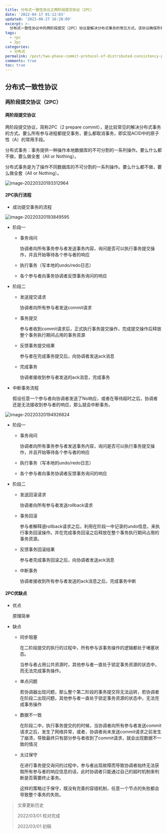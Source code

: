 ```yaml
---
title: 分布式一致性协议之两阶段提交协议（2PC）
date: '2022-04-17 01:12:03'
updated: '2023-08-27 16:28:09'
excerpt: >-
  分布式一致性协议中的两阶段提交（2PC）协议是解决分布式事务的常见方式。该协议确保所有参与进程要么都提交事务，要么都取消事务，以实现ACID中的原子性。协议分为阶段一和阶段二，阶段一中协调者询问参与者是否可以执行事务，等待响应并记录undo信息。阶段二中协调者发送commit请求，参与者执行事务提交或回滚，反馈结果给协调者。然而，该协议存在同步阻塞、单点问题、数据不一致和保守等缺点。
tags:
  - rpc
  - 2pc
categories:
  - 分布式
permalink: /post/two-phase-commit-protocol-of-distributed-consistency-protocol.html
comments: true
toc: true
---
```



## 分布式一致性协议

### 两阶段提交协议（2PC）

#### 两阶段提交协议

两阶段提交协议，简称2PC（2 prepare commit），是比较常见的解决分布式事务的方式。要么所有参与进程都提交事务，要么都取消事务，即实现ACID中的原子性（A）的常用手段。

分布式事务：事务提供一种操作本地数据库的不可分割的一系列操作。要么什么都不做，要么做全套（All or Nothing）。

分布式事务是为了操作不同数据库的不可分割的一系列操作。要么什么都不做，要么做全套（All or Nothing）。

​![image-20220320193312964](https://img1.terwer.space/image-20220320193312964.png)​

#### 2PC执行流程

* 成功提交事务的流程

​![image-20220320193849595](https://img1.terwer.space/image-20220320193849595.png)​

* 阶段一

    * 事务询问

      协调者向所有事务参与者发送事务内容，询问是否可以执行事务提交操作，并且开始等待各个参与者的响应
    * 执行事务（写本地的undo/redo日志）
    * 各个参与者向事务协调者反馈事务询问的响应
* 阶段二

    * 发送提交请求

      协调者向所有参与者发送commit请求
    * 事务提交

      参与者收到commit请求后，正式执行事务提交操作，完成提交操作后释放整个事务执行期间占用的事务资源
    * 反馈事务提交结果

      参与者在完成事务提交后，向协调者发送ack消息
    * 完成事务

      协调者接收到参与者发送的ack消息，完成事务
* 中断事务流程

  假设任意一个参与者向协调者发送了No响应，或者在等待超时之后，协调者还是无法接收到参与者的响应，那么就会中断事务。

​![image-20220320194926824](https://img1.terwer.space/image-20220320194926824.png)​

* 阶段一

    * 事务询问

      协调者向所有事务参与者发送事务内容，询问是否可以执行事务提交操作，并且开始等待各个参与者的响应
    * 执行事务（写本地的undo/redo日志）
    * 各个参与者向事务协调者反馈事务询问的响应
* 阶段二

    * 发送回滚请求

      协调者向所有参与者发送rollback请求
    * 事务回滚

      参与者解释道rollback请求之后，利用在阶段一中记录的undo信息，来执行事务回滚操作。并在完成事务回滚之后释放在整个事务执行期间占用的事务资源。
    * 反馈事务回滚结果

      参与者完成事务回滚之后，向协调者发送ack消息
    * 中断事务

      协调者接收到所有参与者发送的ack消息之后，完成事务中断

#### 2PC优缺点

* 优点

  原理简单
* 缺点

    * 同步阻塞

      在二阶段提交的执行的过程中，所有参与该事务操作的逻辑都处于堵塞状态。

      当参与者占用公共资源时，其他参与者一直处于锁定事务资源的状态中，而无法完成事务操作。
    * 单点问题

      若协调器出现问题，那么整个第二阶段的事务提交将无法运转，若协调者在阶段二出现问题，其他参与者一直处于锁定事务资源的状态中，无法完成事务操作
    * 数据不一致

      在阶段二中，执行事务提交的的时候，当协调者向所有参与者发送commit请求之后，发生了网络异常，或者，协调者尚未发送commit请求之前发生了崩溃，导致最终只有部分参与者收到了commit请求，就会出现数据不一致的情况
    * 太过保守

      在进行事务提交询问的过程中，参与者出现故障而导致协调者始终无法获取所有参与者的响应信息的话，此时协调者只能通过自己的超时机制来判断是否需要终止事务。

      这样的策略过于保守，既没有完善的容错机制，任意一个节点的失败都会导致整个事务的失败。

> 文章更新历史
>
> 2022/03/01 校对完成
>
> 2022/03/01 初稿